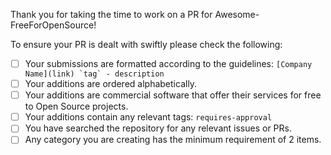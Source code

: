 Thank you for taking the time to work on a PR for Awesome-FreeForOpenSource!

To ensure your PR is dealt with swiftly please check the following:

- [ ] Your submissions are formatted according to the guidelines: ``[Company Name](link) `tag` - description``
- [ ] Your additions are ordered alphabetically.
- [ ] Your additions are commercial software that offer their services for free to Open Source projects.
- [ ] Your additions contain any relevant tags: `requires-approval`
- [ ] You have searched the repository for any relevant issues or PRs.
- [ ] Any category you are creating has the minimum requirement of 2 items.

